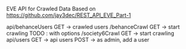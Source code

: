 EVE API for Crawled Data
Based on https://github.com/jay3dec/REST_API_EVE_Part-1

api/behanceUsers
  GET -> crawled users
/behanceCrawl
  GET -> start crawling TODO : with options
/society6Crawl
  GET -> start crawling
api/users
  GET -> api users
  POST -> as admin, add a user
